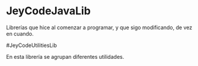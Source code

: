 # JeyCodeJavaLib

Librerías que hice al comenzar a programar, y que sigo modificando, de vez en cuando.

#JeyCodeUtilitiesLib

En esta librería se agrupan diferentes utilidades.



